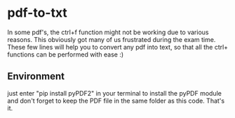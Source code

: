 # pdf-to-txt

In some pdf's, the ctrl+f function might not be working due to various reasons. This obviously got many of us frustrated during the exam time. These few lines will help you to convert any pdf into text, so that all the ctrl+ functions can be performed with ease :)

## Environment
just enter "pip install pyPDF2" in your terminal to install the pyPDF module and don't forget to keep the PDF file in the same folder as this code. That's it.


